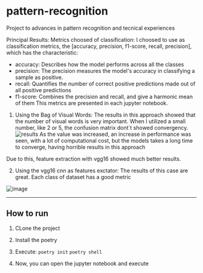 # pattern-recognition
Project to advances in pattern recognition and tecnical experiences

Principal Results:
Metrics choosed of classification:
  I choosed to use as classification metrics, the [accuracy, precision, f1-score, recall, precision], which has the characteristic:
  - accuracy: Describes how the model performs across all the classes
  - precision: The precision measures the model's accuracy in classifying a sample as positive.
  - recall: Quantifies the number of correct positive predictions made out of all positive predictions
  - f1-score: Combines the precision and recall, and give a  harmonic mean of them
  This metrics are presented in each jupyter notebook.
  
1. Using the Bag of Visual Words:
The results in this approach showed that the number of visual words is very important. When I utilized a small number, like 2 or 5, the confusion matrix dont´t
showed convergency. 
![results](https://user-images.githubusercontent.com/65249438/204516693-3cc9f285-a1fc-45de-97df-a9b5ca90ac7e.png)
As the value was increased, an increase in performance was seen, with a lot of computational cost, but the models takes a long time to converge, having horrible 
results in this approach

Due to this, feature extraction with vgg16 showed much better results.

2. Using the vgg16 cnn as features exctator:
The results of this case are great. Each class of dataset has a good metric

![image](https://user-images.githubusercontent.com/65249438/204488555-d8064a78-eac4-4cf6-8c28-23bd45fa299d.png)

---
## How to run
1. CLone the project
2. Install the poetry
3. Execute:
  ```poetry init```
  ```poetry shell```

4. Now, you can open the jupyter notebook and execute
